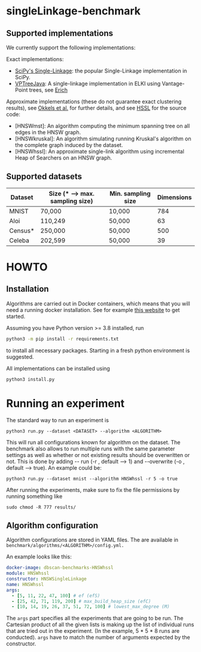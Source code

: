 # singleLinkage-benchmark

## Supported implementations

We currently support the following implementations:

Exact implementations: 
- [SciPy's Single-Linkage](https://docs.scipy.org/doc/scipy/reference/generated/scipy.cluster.hierarchy.single.html): the popular Single-Linkage implementation in SciPy.
- [VPTreeJava](https://github.com/elki-project/elki/blob/550de994d477ce25b696192f142dfc03e094fa24/elki-clustering/src/main/java/elki/clustering/hierarchical/HeapOfSearchersSingleLink.java#L143): A single-linkage implementation in ELKI using Vantage-Point trees, see [Erich](https://link.springer.com/chapter/10.1007/978-3-031-75823-2_20)

Approximate implementations (these do not guarantee exact clustering results), see [Okkels et al.]() for further details, and see [HSSL](https://github.com/CamillaOkkels/HSSL/tree/main) for the source code:
- [HNSWmst]: An algorithm computing the minimum spanning tree on all edges in the HNSW graph.
- [HNSWkruskal]: An algorithm simulating running Kruskal's algorithm on the complete graph induced by the dataset.
- [HNSWhssl]: An approximate single-link algorithm using incremental Heap of Searchers on an HNSW graph.

## Supported datasets

| Dataset    | Size (* --> max. sampling size)     | Min. sampling size | Dimensions |
|------------|-----------|------------|-----------|
| MNIST      | 70,000    | 10,000     | 784       |
| Aloi       | 110,249   | 50,000     | 63        |
| Census*    | 250,000   | 50,000     | 500       | 
| Celeba     | 202,599   | 50,000     | 39        |

# HOWTO 

## Installation

Algorithms are carried out in Docker containers, which means that you will need a running docker installation. See for example [this website](https://www.digitalocean.com/community/tutorial-collections/how-to-install-and-use-docker) to get started.

Assuming you have Python version >= 3.8 installed, run

```bash
python3 -m pip install -r requirements.txt 
```

to install all necessary packages. Starting in a fresh python environment is suggested. 

All implementations can be installed using
```bash
python3 install.py
```

# Running an experiment

The standard way to run an experiment is

```
python3 run.py --dataset <DATASET> --algorithm <ALGORITHM> 
```

This will run all configurations known for algorithm on the dataset. The benchmark also allows to run multiple runs with the same parameter settings as well as whether or not existing results should be overwritten or not. This is done by adding -- run <RUN NUMBER> (-r <RUN NUMBER>, default --> 1) and --overwrite <boolean> (-o <boolean>, default --> true). An example could be:

```
python3 run.py --dataset mnist --algorithm HNSWhssl -r 5 -o true
```

After running the experiments, make sure to fix the file permissions by running something like 

```
sudo chmod -R 777 results/
```
## Algorithm configuration

Algorithm configurations are stored in YAML files. The are available in `benchmark/algorithms/<ALGORITHM>/config.yml.`

An example looks like this:

```yaml
docker-image: dbscan-benchmarks-HNSWhssl
module: HNSWhssl
constructor: HNSWSingleLinkage
name: HNSWhssl
args:
  - [5, 11, 22, 47, 100] # ef (efS)
  - [25, 42, 71, 119, 200] # max_build_heap_size (efC)
  - [10, 14, 19, 26, 37, 51, 72, 100] # lowest_max_degree (M)
```

The `args` part specifies all the experiments that are going to be run. 
The Cartesian product of all the given lists is making up the list of individual runs that are tried out in the experiment. (In the example, 5 * 5 * 8 runs are conducted).
`args` have to match the number of arguments expected by the constructor. 
